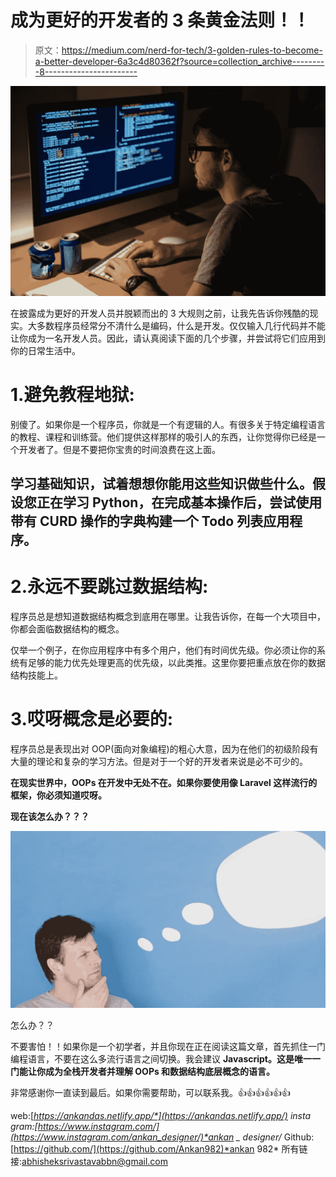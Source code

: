 # 成为更好的开发者的 3 条黄金法则！！

> 原文：<https://medium.com/nerd-for-tech/3-golden-rules-to-become-a-better-developer-6a3c4d80362f?source=collection_archive---------8----------------------->

![](img/206e147fb8e78ae042ea98b8757aea23.png)

在披露成为更好的开发人员并脱颖而出的 3 大规则之前，让我先告诉你残酷的现实。大多数程序员经常分不清什么是编码，什么是开发。仅仅输入几行代码并不能让你成为一名开发人员。因此，请认真阅读下面的几个步骤，并尝试将它们应用到你的日常生活中。

# 1.避免教程地狱:

别傻了。如果你是一个程序员，你就是一个有逻辑的人。有很多关于特定编程语言的教程、课程和训练营。他们提供这样那样的吸引人的东西，让你觉得你已经是一个开发者了。但是不要把你宝贵的时间浪费在这上面。

## 学习基础知识，试着想想你能用这些知识做些什么。假设您正在学习 Python，在完成基本操作后，尝试使用带有 CURD 操作的字典构建一个 Todo 列表应用程序。

# 2.永远不要跳过数据结构:

程序员总是想知道数据结构概念到底用在哪里。让我告诉你，在每一个大项目中，你都会面临数据结构的概念。

仅举一个例子，在你应用程序中有多个用户，他们有时间优先级。你必须让你的系统有足够的能力优先处理更高的优先级，以此类推。这里你要把重点放在你的数据结构技能上。

# 3.哎呀概念是必要的:

程序员总是表现出对 OOP(面向对象编程)的粗心大意，因为在他们的初级阶段有大量的理论和复杂的学习方法。但是对于一个好的开发者来说是必不可少的。

**在现实世界中，OOPs 在开发中无处不在。如果你要使用像 Laravel 这样流行的框架，你必须知道哎呀。**

**现在该怎么办？？？**

![](img/ba67541b705270cd863016119f42e9ee.png)

怎么办？？

不要害怕！！如果你是一个初学者，并且你现在正在阅读这篇文章，首先抓住一门编程语言，不要在这么多流行语言之间切换。我会建议 **Javascript。这是唯一一门能让你成为全栈开发者并理解 OOPs 和数据结构底层概念的语言。**

非常感谢你一直读到最后。如果你需要帮助，可以联系我。👍👍👍👍👍👍

web:[*https://ankandas.netlify.app/*](https://ankandas.netlify.app/)
insta gram:[https://www.instagram.com/](https://www.instagram.com/ankan_designer/)*ankan _ designer/*
Github:[https://github.com/](https://github.com/Ankan982)*ankan 982*
所有链接:[abhisheksrivastavabbn@gmail.com](https://ankandaslinks.netlify.app/)